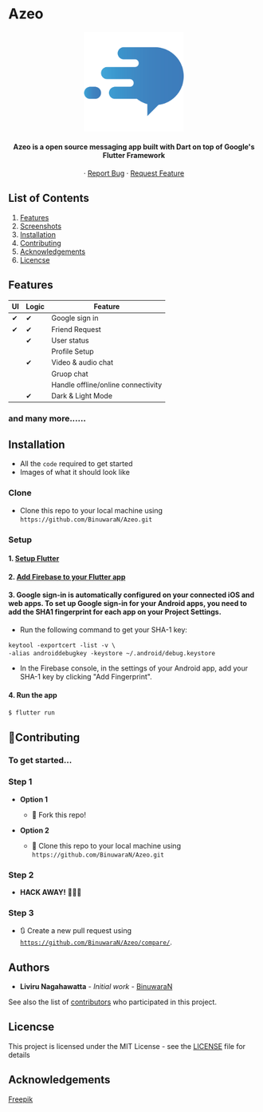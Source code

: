 # Azeo

<div align="center">
  <img src="assets/images/app_icon.png" width=200> 
</div>


<h4 align="center">
 Azeo is a open source messaging app built with Dart on top of Google's Flutter Framework
</h4>
<p align="center">
    <!-- <a href="https://github.com/BinuwaraN/Azeo">View Demo</a> -->
    ·
    <a href="https://github.com/BinuwaraN/Azeo/issues">Report Bug</a>
    ·
    <a href="https://github.com/BinuwaraN/Azeo/issues">Request Feature</a>
</p>

## List of Contents

1. [Features](#features)
2. [Screenshots](#screenshots)
3. [Installation](#installation)
4. [Contributing](#contributing)
5. [Acknowledgements](#acknowledgements)
6. [Licencse](#licencse)

<!-- ## Demo -->

## Features

|  UI  | Logic | Feature |
| ------ | ------ | ------|
| ✔ | ✔ | Google sign in
| ✔ | ✔ | Friend Request
|  | ✔ | User status
|  |  | Profile Setup
|  | ✔ | Video & audio chat
|  |  | Gruop chat
|  |  | Handle offline/online connectivity
|  | ✔ | Dark & Light Mode
### and many more......

<!-- ## Screenshots -->

## Installation

- All the `code` required to get started
- Images of what it should look like

### Clone

- Clone this repo to your local machine using `https://github.com/BinuwaraN/Azeo.git`

### Setup

#### 1. [Setup Flutter](https://flutter.io/setup/)

#### 2. [Add Firebase to your Flutter app](https://firebase.google.com/docs/flutter/setup#create-firebase-project)

#### 3. Google sign-in is automatically configured on your connected iOS and web apps. To set up Google sign-in for your Android apps, you need to add the SHA1 fingerprint for each app on your Project Settings.

* Run the following command to get your SHA-1 key:

```
keytool -exportcert -list -v \
-alias androiddebugkey -keystore ~/.android/debug.keystore
```

* In the Firebase console, in the settings of your Android app, add your SHA-1 key by clicking "Add Fingerprint".

#### 4. Run the app

```sh
$ flutter run
```

## 🤝Contributing

### To get started...

### Step 1

- **Option 1**
    - 🍴 Fork this repo!

- **Option 2**
    - 👯 Clone this repo to your local machine using `https://github.com/BinuwaraN/Azeo.git`

### Step 2

- **HACK AWAY!** 🔨🔨🔨

### Step 3

- 🔃 Create a new pull request using <a href="https://github.com/BinuwaraN/Azeo/compare/" target="_blank">`https://github.com/BinuwaraN/Azeo/compare/`</a>.

<!-- ## Contributors -->

## Authors

* **Liviru Nagahawatta** - *Initial work* - [BinuwaraN](https://github.com/BinuwaraN)

See also the list of [contributors](https://github.com/BinuwaraN/Azeo/contributors) who participated in this project.

## Licencse

This project is licensed under the MIT License - see the [LICENSE](LICENSE.txt) file for details

## Acknowledgements

<a href='https://www.freepik.com/free-photos-vectors/design'>Freepik</a>